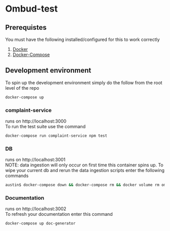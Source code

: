 # Ombud-test

## Prerequistes
You must have the following installed/configured for this to work correctly<br />
1. [Docker](https://www.docker.com/community-edition)
2. [Docker-Compose](https://docs.docker.com/compose/)


## Development environment
To spin up the development environment simply do the follow from the root level of the repo
```bash
docker-compose up
```

### complaint-service
runs on http://localhost:3000 </br>
To run the test suite use the command
```bash
docker-compose run complaint-service npm test
```

### DB
runs on http://localhost:3001 </br>
NOTE: data ingestion will only occur on  first time this container spins up. To wipe your current db and rerun the data ingestion scripts enter the following commands
```bash
austin$ docker-compose down && docker-compose rm && docker volume rm ombudtest_mysql_data && docker-compose build && docker-compose up
```
### Documentation
runs on http://localhost:3002 </br>
To refresh your documentation enter this command
```bash
docker-compose up doc-generator
```


